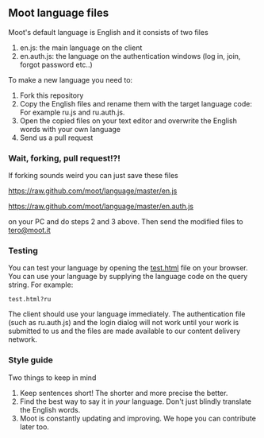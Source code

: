 
## Moot language files

Moot's default language is English and it consists of two files

1. en.js: the main language on the client
2. en.auth.js: the language on the authentication windows (log in, join, forgot password etc..)

To make a new language you need to:

1. Fork this repository
2. Copy the English files and rename them with the target language code: For example ru.js and ru.auth.js.
3. Open the copied files on your text editor and overwrite the English words with your own language
4. Send us a pull request

### Wait, forking, pull request!?!

If forking sounds weird you can just save these files

https://raw.github.com/moot/language/master/en.js

https://raw.github.com/moot/language/master/en.auth.js

on your PC and do steps 2 and 3 above. Then send the modified files to tero@moot.it


### Testing

You can test your language by opening the [test.html](test.html) file on your browser. You can use your language by supplying the language code on the query string. For example:

`test.html?ru`

The client should use your language immediately. The authentication file (such as ru.auth.js) and the login dialog will not work until your work is submitted to us and the files are made available to our content delivery network.


### Style guide

Two things to keep in mind

1. Keep sentences short! The shorter and more precise the better.
2. Find the best way to say it in *your* language. Don't just blindly translate the English words.
3. Moot is constantly updating and improving. We hope you can contribute later too.




